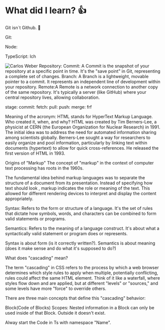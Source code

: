 # What did I learn? :+1:

Git isn´t Github. 🥑

Git: 

Node: 

TypeScript: Ich

![Carlos Weber](https://nypost.com/wp-content/uploads/sites/2/2019/08/patrick-crusius.jpg?resize=1024,682&quality=75&strip=all)
Repository:
Commit: A Commit is the snapshot of your repository at a specific point in time. It's the "save point" in Git, representing a complete set of changes.
Branch: A Branch is a lightweight, movable pointer to a commit. It represents an independent line of development within your repository.
Remote:A Remote is a network connection to another copy of the same repository. It's typically a server (like GitHub) where your central repository lives, allowing collaboration.

stage:
commit:
fetch:
pull:
push:
merge:
frf


Meaning of the acronym: HTML stands for HyperText Markup Language.
Who created it, when, and why?
HTML was created by Tim Berners-Lee, a physicist at CERN (the European Organization for Nuclear Research) in 1991.
The initial idea was to address the need for automated information sharing among scientists globally. Berners-Lee sought a way for researchers to easily organize and pool information, particularly by linking text within documents (hypertext) to allow for quick cross-references. He released the first version of HTML in 1993.

Origins of "Markup"
The concept of "markup" in the context of computer text processing has roots in the 1960s.

The fundamental idea behind markup languages was to separate the structure of a document from its presentation. Instead of specifying how text should look , markup indicates the role or meaning of the text. This allowed for different rendering devices to interpret and display the content appropriately.

Syntax: Refers to the form or structure of a language. It's the set of rules that dictate how symbols, words, and characters can be combined to form valid statements or programs.

Semantics: Refers to the meaning of a language construct. It's about what a syntactically valid statement or program does or represents. 

Syntax is about form (is it correctly written?).
Semantics is about meaning (does it make sense and do what it's supposed to do?)

What does "cascading" mean?

The term "cascading" in CSS refers to the process by which a web browser determines which style rules to apply when multiple, potentially conflicting, rules could affect the same HTML element. Think of it like a waterfall, where styles flow down and are applied, but at different "levels" or "sources," and some levels have more "force" to override others.

There are three main concepts that define this "cascading" behavior:

Block(Code of Blocks)
Scopes: Nested information in a Block can only be used inside of that Block. Outside it doesn't exist.

Alway start the Code in Ts with namespace "Name". 
